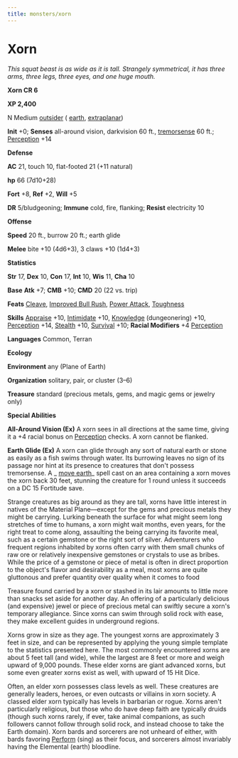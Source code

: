 ```yaml
---
title: monsters/xorn
---
```

# Xorn

_This squat beast is as wide as it is tall. Strangely symmetrical, it has three arms, three legs, three eyes, and one huge mouth._

**Xorn CR 6**

**XP 2,400**

N Medium [outsider](creatureTypes.md#_outsider) ( [earth](creatureTypes.md#_earth-subtype), [extraplanar](creatureTypes.md#_extraplanar-subtype))

**Init** +0; **Senses** all-around vision, darkvision 60 ft., [tremorsense](universalMonsterRules.md#_tremorsense) 60 ft.; [Perception](../skills/perception.md#_perception) +14

**Defense**

**AC** 21, touch 10, flat-footed 21 (+11 natural)

**hp** 66 (7d10+28)

**Fort** +8, **Ref** +2, **Will** +5

**DR** 5/bludgeoning; **Immune** cold, fire, flanking; **Resist** electricity 10

**Offense**

**Speed** 20 ft., burrow 20 ft.; earth glide

**Melee** bite +10 (4d6+3), 3 claws +10 (1d4+3)

**Statistics**

**Str** 17, **Dex** 10, **Con** 17, **Int** 10, **Wis** 11, **Cha** 10

**Base**  **Atk** +7; **CMB** +10; **CMD** 20 (22 vs. trip)

**Feats** [Cleave](../feats.md#_cleave), [Improved Bull Rush](../feats.md#_improved-bull-rush), [Power Attack](../feats.md#_power-attack), [Toughness](../feats.md#_toughness)

**Skills** [Appraise](../skills/appraise.md#_appraise) +10, [Intimidate](../skills/intimidate.md#_intimidate) +10, [Knowledge](../skills/knowledge.md#_knowledge) (dungeonering) +10, [Perception](../skills/perception.md#_perception) +14, [Stealth](../skills/stealth.md#_stealth) +10, [Survival](../skills/survival.md#_survival) +10; **Racial Modifiers** +4 [Perception](../skills/perception.md#_perception)

**Languages** Common, Terran

**Ecology**

**Environment** any (Plane of Earth)

**Organization** solitary, pair, or cluster (3–6)

**Treasure** standard (precious metals, gems, and magic gems or jewelry only)

**Special Abilities**

**All-Around Vision (Ex)** A xorn sees in all directions at the same time, giving it a +4 racial bonus on [Perception](../skills/perception.md#_perception) checks. A xorn cannot be flanked.

**Earth Glide (Ex)** A xorn can glide through any sort of natural earth or stone as easily as a fish swims through water. Its burrowing leaves no sign of its passage nor hint at its presence to creatures that don't possess tremorsense. A _ [move earth](../spells/moveEarth.md#_move-earth)_ spell cast on an area containing a xorn moves the xorn back 30 feet, stunning the creature for 1 round unless it succeeds on a DC 15 Fortitude save.

Strange creatures as big around as they are tall, xorns have little interest in natives of the Material Plane—except for the gems and precious metals they might be carrying. Lurking beneath the surface for what might seem long stretches of time to humans, a xorn might wait months, even years, for the right treat to come along, assaulting the being carrying its favorite meal, such as a certain gemstone or the right sort of silver. Adventurers who frequent regions inhabited by xorns often carry with them small chunks of raw ore or relatively inexpensive gemstones or crystals to use as bribes. While the price of a gemstone or piece of metal is often in direct proportion to the object's flavor and desirability as a meal, most xorns are quite gluttonous and prefer quantity over quality when it comes to food

Treasure found carried by a xorn or stashed in its lair amounts to little more than snacks set aside for another day. An offering of a particularly delicious (and expensive) jewel or piece of precious metal can swiftly secure a xorn's temporary allegiance. Since xorns can swim through solid rock with ease, they make excellent guides in underground regions.

Xorns grow in size as they age. The youngest xorns are approximately 3 feet in size, and can be represented by applying the young simple template to the statistics presented here. The most commonly encountered xorns are about 5 feet tall (and wide), while the largest are 8 feet or more and weigh upward of 9,000 pounds. These elder xorns are giant advanced xorns, but some even greater xorns exist as well, with upward of 15 Hit Dice.

Often, an elder xorn possesses class levels as well. These creatures are generally leaders, heroes, or even outcasts or villains in xorn society. A classed elder xorn typically has levels in barbarian or rogue. Xorns aren't particularly religious, but those who do have deep faith are typically druids (though such xorns rarely, if ever, take animal companions, as such followers cannot follow through solid rock, and instead choose to take the Earth domain). Xorn bards and sorcerers are not unheard of either, with bards favoring [Perform](../skills/perform.md#_perform) (sing) as their focus, and sorcerers almost invariably having the Elemental (earth) bloodline.

